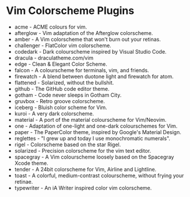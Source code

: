 # Vim Colorscheme Plugins

* acme - ACME colours for vim.
* afterglow - Vim adaptation of the Afterglow colorscheme.
* amber - A Vim colorscheme that won't burn out your retinas.
* challenger - FlatColor vim colorscheme.
* codedark - Dark colourscheme inspired by Visual Studio Code.
* dracula - draculatheme.com/vim
* edge - Clean & Elegant Color Scheme.
* falcon - A colourscheme for terminals, vim, and friends.
* firewatch - A blend between duotone light and firewatch for atom.
* flattened - Solarized, without the bullshit.
* github - The GitHub code editor theme.
* gotham - Code never sleeps in Gotham City.
* gruvbox - Retro groove colorscheme.
* iceberg - Bluish color scheme for Vim.
* kuroi - A very dark colorscheme.
* material - A port of the material colourscheme for Vim/Neovim.
* one - Adaptation of one-light and one-dark colourschemes for Vim.
* paper - The PaperColor theme, inspired by Google's Material Design.
* reglettes - "I grew up and today I use monochromatic numerals".
* rigel - Colorscheme based on the star Rigel.
* solarized - Precision colorscheme for the vim text editor.
* spacegray - A Vim colourscheme loosely based on the Spacegray Xcode theme.
* tender - A 24bit colorscheme for Vim, Airline and Lightline.
* toast - A colorful, medium-contrast colourscheme, without frying your retinae.
* typewriter - An iA Writer inspired color vim colorscheme.
